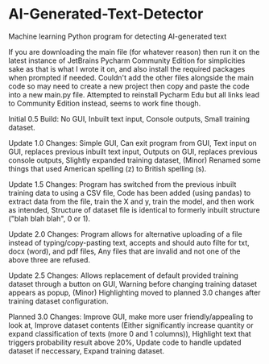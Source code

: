 # AI-Generated-Text-Detector
Machine learning Python program for detecting AI-generated text

If you are downloading the main file (for whatever reason) then run it on the latest instance of JetBrains Pycharm Community Edition for simplicities sake as that is what I wrote it on, and also install the required packages when prompted if needed. Couldn't add the other files alongside the main code so may need to create a new project then copy and paste the code into a new main.py file. Attempted to reinstall Pycharm Edu but all links lead to Community Edition instead, seems to work fine though.

Initial 0.5 Build: 
  No GUI, 
  Inbuilt text input, 
  Console outputs, 
  Small training dataset.

Update 1.0 Changes: 
  Simple GUI, 
  Can exit program from GUI, 
  Text input on GUI, replaces previous inbuilt text input, 
  Outputs on GUI, replaces previous console outputs, 
  Slightly expanded training dataset, 
  (Minor) Renamed some things that used American spelling (z) to British spelling (s). 

Update 1.5 Changes: 
  Program has switched from the previous inbuilt training data to using a CSV file, 
  Code has been added (using pandas) to extract data from the file, train the X and y, train the model, and then work as intended, 
  Structure of dataset file is identical to formerly inbuilt structure ("blah blah blah", 0 or 1). 

Update 2.0 Changes: 
  Program allows for alternative uploading of a file instead of typing/copy-pasting text, accepts and should auto filte for txt, docx (word), and pdf files, 
  Any files that are invalid and not one of the above three are refused. 

Update 2.5 Changes: 
  Allows replacement of default provided training dataset through a button on GUI, 
  Warning before changing training dataset appears as popup, 
  (Minor) Highlighting moved to planned 3.0 changes after training dataset configuration. 

Planned 3.0 Changes: 
  Improve GUI, make more user friendly/appealing to look at, 
  Improve dataset contents (Either significantly increase quantity or expand classification of texts (more 0 and 1 columns)), 
  Highlight text that triggers probability result above 20%, 
  Update code to handle updated dataset if neccessary, 
  Expand training dataset.
  
